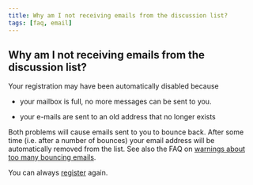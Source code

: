 ```yaml
---
title: Why am I not receiving emails from the discussion list?
tags: [faq, email]
---
```


## Why am I not receiving emails from the discussion list?

Your registration may have been automatically disabled because

*  your mailbox is full, no more messages can be sent to you. 

*  your e-mails are sent to an old address that no longer exists

Both problems will cause emails sent to you to bounce back. After some time (i.e. after a number of bounces) your email address will be automatically removed from the list. See also the FAQ on [warnings about too many bouncing emails](/faq/why_am_i_receiving_warnings_about_too_many_bouncing_emails).

You can always [register](http://mailman.science.ru.nl/mailman/listinfo/fieldtrip) again.
